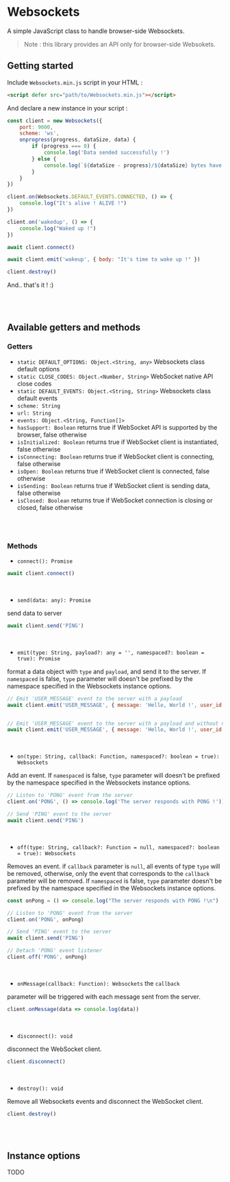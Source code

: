 # Websockets

A simple JavaScript class to handle browser-side Websockets.

> Note : this library provides an API only for browser-side Websokets.

## Getting started

Include `Websockets.min.js` script in your HTML :
```html
<script defer src="path/to/Websockets.min.js"></script>
```

And declare a new instance in your script :
```javascript
const client = new Websockets({
    port: 9000,
    scheme: 'ws',
    onprogress(progress, dataSize, data) {
        if (progress === 0) {
            console.log('Data sended successfully !')
        } else {
            console.log(`${dataSize - progress}/${dataSize} bytes have been sent.`)
        }
    }
})

client.on(Websockets.DEFAULT_EVENTS.CONNECTED, () => {
    console.log("It's alive ! ALIVE !")
})

client.on('wakedup', () => {
    console.log("Waked up !")
})

await client.connect()

await client.emit('wakeup', { body: "It's time to wake up !" })

client.destroy()
```

And.. that's it ! :) 

<br><br>

## Available getters and methods
### Getters
* `static DEFAULT_OPTIONS: Object.<String, any>` Websockets class default options
* `static CLOSE_CODES: Object.<Number, String>` WebSocket native API close codes
* `static DEFAULT_EVENTS: Object.<String, String>` Websockets class default events
* `scheme: String`
* `url: String`
* `events: Object.<String, Function[]>`
* `hasSupport: Boolean` returns true if WebSocket API is supported by the browser, false otherwise
* `isInitialized: Boolean` returns true if WebSocket client is instantiated, false otherwise
* `isConnecting: Boolean` returns true if WebSocket client is connecting, false otherwise
* `isOpen: Boolean` returns true if WebSocket client is connected, false otherwise
* `isSending: Boolean` returns true if WebSocket client is sending data, false otherwise
* `isClosed: Boolean` returns true if WebSocket connection is closing or closed, false otherwise

<br><br>

### Methods
* `connect(): Promise`

```javascript
await client.connect()
```

<br>

* `send(data: any): Promise`

send data to server

```javascript
await client.send('PING')
```

<br>

* `emit(type: String, payload?: any = '', namespaced?: boolean = true): Promise`

format a data object with `type` and `payload`, and send it to the server. If `namespaced` is false, `type` parameter will doesn't be prefixed by the namespace specified in the Websockets instance options.

```javascript
// Emit 'USER_MESSAGE' event to the server with a payload
await client.emit('USER_MESSAGE', { message: 'Hello, World !', user_id: 1 })


// Emit 'USER_MESSAGE' event to the server with a payload and without namespace
await client.emit('USER_MESSAGE', { message: 'Hello, World !', user_id: 1 }, false)
```

<br>

* `on(type: String, callback: Function, namespaced?: boolean = true): Websockets`

Add an event. If `namespaced` is false, `type` parameter will doesn't be prefixed by the namespace specified in the Websockets instance options.

```javascript
// Listen to 'PONG' event from the server
client.on('PONG', () => console.log('The server responds with PONG !'))

// Send 'PING' event to the server
await client.send('PING')
```

<br>

* `off(type: String, callback?: Function = null, namespaced?: boolean = true): Websockets`

Removes an event. if `callback` parameter is `null`, all events of type `type` will be removed, otherwise, only the event that corresponds to the `callback` parameter will be removed. If `namespaced` is false, `type` parameter doesn't be prefixed by the namespace specified in the Websockets instance options.

```javascript
const onPong = () => console.log("The server responds with PONG !\n")

// Listen to 'PONG' event from the server
client.on('PONG', onPong)

// Send 'PING' event to the server
await client.send('PING')

// Detach 'PONG' event listener
client.off('PONG', onPong)
```

<br>

* `onMessage(callback: Function): Websockets` the `callback`

parameter will be triggered with each message sent from the server.

```javascript
client.onMessage(data => console.log(data))
```

<br>

* `disconnect(): void`

disconnect the WebSocket client.

```javascript
client.disconnect()
```

<br>

* `destroy(): void`

Remove all Websockets events and disconnect the WebSocket client.

```javascript
client.destroy()
```

<br><br>

## Instance options

TODO

<br><br>